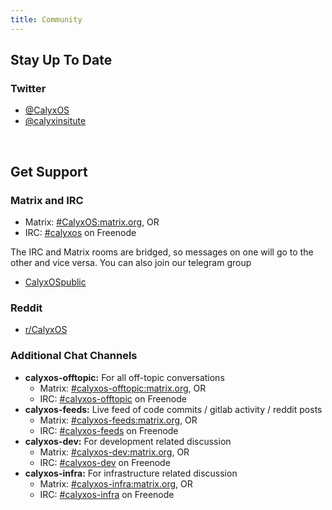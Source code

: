 ```yaml
---
title: Community
---
```


## Stay Up To Date

### Twitter
* [@CalyxOS](https://twitter.com/CalyxOS)
* [@calyxinsitute](https://twitter.com/calyxinstitute)

<br />

## Get Support

### Matrix and IRC
* Matrix: [#CalyxOS:matrix.org](https://matrix.to/#/#CalyxOS:matrix.org), OR
* IRC: [#calyxos](https://webchat.freenode.net/#calyxos) on Freenode

The IRC and Matrix rooms are bridged, so messages on one will go to the other and vice versa. You can also join our telegram group

* [CalyxOSpublic](https://t.me/CalyxOSpublic)

### Reddit
* [r/CalyxOS](https://www.reddit.com/r/CalyxOS/)

### Additional Chat Channels
* **calyxos-offtopic:** For all off-topic conversations
  * Matrix: [#calyxos-offtopic:matrix.org](https://matrix.to/#/#calyxos-offtopic:matrix.org), OR
  * IRC: [#calyxos-offtopic](https://webchat.freenode.net/#calyxos-offtopic) on Freenode
* **calyxos-feeds:** Live feed of code commits / gitlab activity / reddit posts
  * Matrix: [#calyxos-feeds:matrix.org](https://matrix.to/#/#calyxos-feeds:matrix.org), OR
  * IRC: [#calyxos-feeds](https://webchat.freenode.net/#calyxos-feeds) on Freenode
* **calyxos-dev:** For development related discussion
  * Matrix: [#calyxos-dev:matrix.org](https://matrix.to/#/#calyxos-dev:matrix.org), OR
  * IRC: [#calyxos-dev](https://webchat.freenode.net/#calyxos-dev) on Freenode
* **calyxos-infra:** For infrastructure related discussion
  * Matrix: [#calyxos-infra:matrix.org](https://matrix.to/#/#calyxos-infra:matrix.org), OR
  * IRC: [#calyxos-infra](https://webchat.freenode.net/#calyxos-infra) on Freenode

